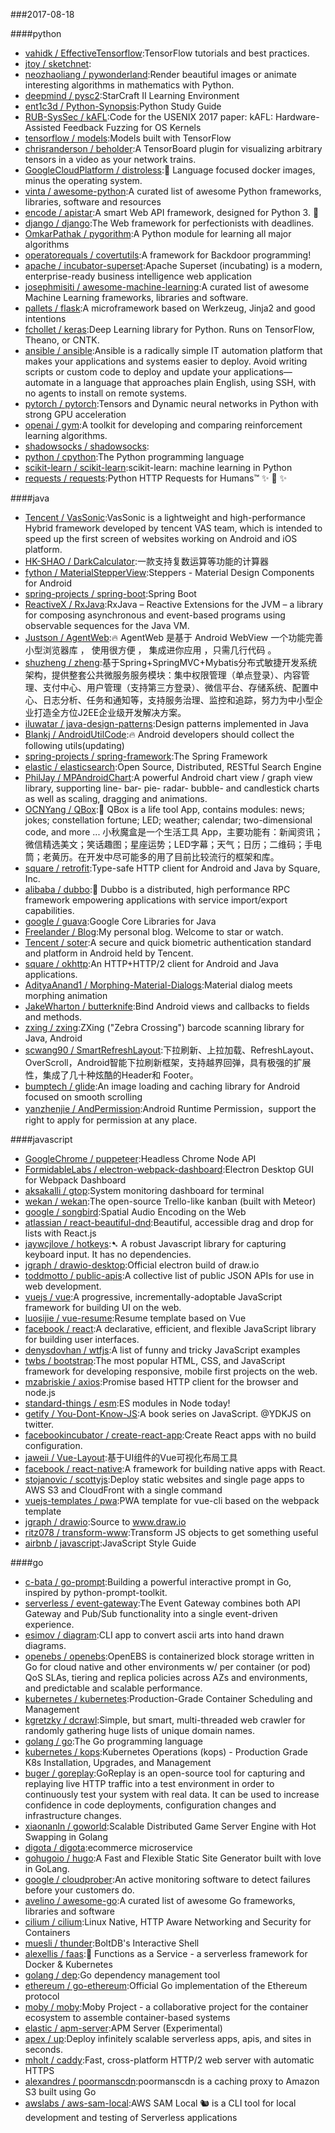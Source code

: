 ###2017-08-18

####python
* [vahidk / EffectiveTensorflow](https://github.com/vahidk/EffectiveTensorflow):TensorFlow tutorials and best practices.
* [jtoy / sketchnet](https://github.com/jtoy/sketchnet):
* [neozhaoliang / pywonderland](https://github.com/neozhaoliang/pywonderland):Render beautiful images or animate interesting algorithms in mathematics with Python.
* [deepmind / pysc2](https://github.com/deepmind/pysc2):StarCraft II Learning Environment
* [ent1c3d / Python-Synopsis](https://github.com/ent1c3d/Python-Synopsis):Python Study Guide
* [RUB-SysSec / kAFL](https://github.com/RUB-SysSec/kAFL):Code for the USENIX 2017 paper: kAFL: Hardware-Assisted Feedback Fuzzing for OS Kernels
* [tensorflow / models](https://github.com/tensorflow/models):Models built with TensorFlow
* [chrisranderson / beholder](https://github.com/chrisranderson/beholder):A TensorBoard plugin for visualizing arbitrary tensors in a video as your network trains.
* [GoogleCloudPlatform / distroless](https://github.com/GoogleCloudPlatform/distroless):🥑 Language focused docker images, minus the operating system.
* [vinta / awesome-python](https://github.com/vinta/awesome-python):A curated list of awesome Python frameworks, libraries, software and resources
* [encode / apistar](https://github.com/encode/apistar):A smart Web API framework, designed for Python 3. 🌟
* [django / django](https://github.com/django/django):The Web framework for perfectionists with deadlines.
* [OmkarPathak / pygorithm](https://github.com/OmkarPathak/pygorithm):A Python module for learning all major algorithms
* [operatorequals / covertutils](https://github.com/operatorequals/covertutils):A framework for Backdoor programming!
* [apache / incubator-superset](https://github.com/apache/incubator-superset):Apache Superset (incubating) is a modern, enterprise-ready business intelligence web application
* [josephmisiti / awesome-machine-learning](https://github.com/josephmisiti/awesome-machine-learning):A curated list of awesome Machine Learning frameworks, libraries and software.
* [pallets / flask](https://github.com/pallets/flask):A microframework based on Werkzeug, Jinja2 and good intentions
* [fchollet / keras](https://github.com/fchollet/keras):Deep Learning library for Python. Runs on TensorFlow, Theano, or CNTK.
* [ansible / ansible](https://github.com/ansible/ansible):Ansible is a radically simple IT automation platform that makes your applications and systems easier to deploy. Avoid writing scripts or custom code to deploy and update your applications— automate in a language that approaches plain English, using SSH, with no agents to install on remote systems.
* [pytorch / pytorch](https://github.com/pytorch/pytorch):Tensors and Dynamic neural networks in Python with strong GPU acceleration
* [openai / gym](https://github.com/openai/gym):A toolkit for developing and comparing reinforcement learning algorithms.
* [shadowsocks / shadowsocks](https://github.com/shadowsocks/shadowsocks):
* [python / cpython](https://github.com/python/cpython):The Python programming language
* [scikit-learn / scikit-learn](https://github.com/scikit-learn/scikit-learn):scikit-learn: machine learning in Python
* [requests / requests](https://github.com/requests/requests):Python HTTP Requests for Humans™ ✨ 🍰 ✨

####java
* [Tencent / VasSonic](https://github.com/Tencent/VasSonic):VasSonic is a lightweight and high-performance Hybrid framework developed by tencent VAS team, which is intended to speed up the first screen of websites working on Android and iOS platform.
* [HK-SHAO / DarkCalculator](https://github.com/HK-SHAO/DarkCalculator):一款支持复数运算等功能的计算器
* [fython / MaterialStepperView](https://github.com/fython/MaterialStepperView):Steppers - Material Design Components for Android
* [spring-projects / spring-boot](https://github.com/spring-projects/spring-boot):Spring Boot
* [ReactiveX / RxJava](https://github.com/ReactiveX/RxJava):RxJava – Reactive Extensions for the JVM – a library for composing asynchronous and event-based programs using observable sequences for the Java VM.
* [Justson / AgentWeb](https://github.com/Justson/AgentWeb):🔥 AgentWeb 是基于 Android WebView 一个功能完善小型浏览器库 ， 使用很方便 ， 集成进你应用 ，只需几行代码 。
* [shuzheng / zheng](https://github.com/shuzheng/zheng):基于Spring+SpringMVC+Mybatis分布式敏捷开发系统架构，提供整套公共微服务服务模块：集中权限管理（单点登录）、内容管理、支付中心、用户管理（支持第三方登录）、微信平台、存储系统、配置中心、日志分析、任务和通知等，支持服务治理、监控和追踪，努力为中小型企业打造全方位J2EE企业级开发解决方案。
* [iluwatar / java-design-patterns](https://github.com/iluwatar/java-design-patterns):Design patterns implemented in Java
* [Blankj / AndroidUtilCode](https://github.com/Blankj/AndroidUtilCode):🔥 Android developers should collect the following utils(updating)
* [spring-projects / spring-framework](https://github.com/spring-projects/spring-framework):The Spring Framework
* [elastic / elasticsearch](https://github.com/elastic/elasticsearch):Open Source, Distributed, RESTful Search Engine
* [PhilJay / MPAndroidChart](https://github.com/PhilJay/MPAndroidChart):A powerful Android chart view / graph view library, supporting line- bar- pie- radar- bubble- and candlestick charts as well as scaling, dragging and animations.
* [OCNYang / QBox](https://github.com/OCNYang/QBox):🦄 QBox is a life tool App, contains modules: news; jokes; constellation fortune; LED; weather; calendar; two-dimensional code, and more ... 小秋魔盒是一个生活工具 App，主要功能有：新闻资讯；微信精选美文；笑话趣图；星座运势；LED字幕；天气；日历；二维码；手电筒；老黄历。在开发中尽可能多的用了目前比较流行的框架和库。
* [square / retrofit](https://github.com/square/retrofit):Type-safe HTTP client for Android and Java by Square, Inc.
* [alibaba / dubbo](https://github.com/alibaba/dubbo):📢 Dubbo is a distributed, high performance RPC framework empowering applications with service import/export capabilities.
* [google / guava](https://github.com/google/guava):Google Core Libraries for Java
* [Freelander / Blog](https://github.com/Freelander/Blog):My personal blog. Welcome to star or watch.
* [Tencent / soter](https://github.com/Tencent/soter):A secure and quick biometric authentication standard and platform in Android held by Tencent.
* [square / okhttp](https://github.com/square/okhttp):An HTTP+HTTP/2 client for Android and Java applications.
* [AdityaAnand1 / Morphing-Material-Dialogs](https://github.com/AdityaAnand1/Morphing-Material-Dialogs):Material dialog meets morphing animation
* [JakeWharton / butterknife](https://github.com/JakeWharton/butterknife):Bind Android views and callbacks to fields and methods.
* [zxing / zxing](https://github.com/zxing/zxing):ZXing ("Zebra Crossing") barcode scanning library for Java, Android
* [scwang90 / SmartRefreshLayout](https://github.com/scwang90/SmartRefreshLayout):下拉刷新、上拉加载、RefreshLayout、OverScroll，Android智能下拉刷新框架，支持越界回弹，具有极强的扩展性，集成了几十种炫酷的Header和 Footer。
* [bumptech / glide](https://github.com/bumptech/glide):An image loading and caching library for Android focused on smooth scrolling
* [yanzhenjie / AndPermission](https://github.com/yanzhenjie/AndPermission):Android Runtime Permission，support the right to apply for permission at any place.

####javascript
* [GoogleChrome / puppeteer](https://github.com/GoogleChrome/puppeteer):Headless Chrome Node API
* [FormidableLabs / electron-webpack-dashboard](https://github.com/FormidableLabs/electron-webpack-dashboard):Electron Desktop GUI for Webpack Dashboard
* [aksakalli / gtop](https://github.com/aksakalli/gtop):System monitoring dashboard for terminal
* [wekan / wekan](https://github.com/wekan/wekan):The open-source Trello-like kanban (built with Meteor)
* [google / songbird](https://github.com/google/songbird):Spatial Audio Encoding on the Web
* [atlassian / react-beautiful-dnd](https://github.com/atlassian/react-beautiful-dnd):Beautiful, accessible drag and drop for lists with React.js
* [jaywcjlove / hotkeys](https://github.com/jaywcjlove/hotkeys):➷ A robust Javascript library for capturing keyboard input. It has no dependencies.
* [jgraph / drawio-desktop](https://github.com/jgraph/drawio-desktop):Official electron build of draw.io
* [toddmotto / public-apis](https://github.com/toddmotto/public-apis):A collective list of public JSON APIs for use in web development.
* [vuejs / vue](https://github.com/vuejs/vue):A progressive, incrementally-adoptable JavaScript framework for building UI on the web.
* [luosijie / vue-resume](https://github.com/luosijie/vue-resume):Resume template based on Vue
* [facebook / react](https://github.com/facebook/react):A declarative, efficient, and flexible JavaScript library for building user interfaces.
* [denysdovhan / wtfjs](https://github.com/denysdovhan/wtfjs):A list of funny and tricky JavaScript examples
* [twbs / bootstrap](https://github.com/twbs/bootstrap):The most popular HTML, CSS, and JavaScript framework for developing responsive, mobile first projects on the web.
* [mzabriskie / axios](https://github.com/mzabriskie/axios):Promise based HTTP client for the browser and node.js
* [standard-things / esm](https://github.com/standard-things/esm):ES modules in Node today!
* [getify / You-Dont-Know-JS](https://github.com/getify/You-Dont-Know-JS):A book series on JavaScript. @YDKJS on twitter.
* [facebookincubator / create-react-app](https://github.com/facebookincubator/create-react-app):Create React apps with no build configuration.
* [jaweii / Vue-Layout](https://github.com/jaweii/Vue-Layout):基于UI组件的Vue可视化布局工具
* [facebook / react-native](https://github.com/facebook/react-native):A framework for building native apps with React.
* [stojanovic / scottyjs](https://github.com/stojanovic/scottyjs):Deploy static websites and single page apps to AWS S3 and CloudFront with a single command
* [vuejs-templates / pwa](https://github.com/vuejs-templates/pwa):PWA template for vue-cli based on the webpack template
* [jgraph / drawio](https://github.com/jgraph/drawio):Source to www.draw.io
* [ritz078 / transform-www](https://github.com/ritz078/transform-www):Transform JS objects to get something useful
* [airbnb / javascript](https://github.com/airbnb/javascript):JavaScript Style Guide

####go
* [c-bata / go-prompt](https://github.com/c-bata/go-prompt):Building a powerful interactive prompt in Go, inspired by python-prompt-toolkit.
* [serverless / event-gateway](https://github.com/serverless/event-gateway):The Event Gateway combines both API Gateway and Pub/Sub functionality into a single event-driven experience.
* [esimov / diagram](https://github.com/esimov/diagram):CLI app to convert ascii arts into hand drawn diagrams.
* [openebs / openebs](https://github.com/openebs/openebs):OpenEBS is containerized block storage written in Go for cloud native and other environments w/ per container (or pod) QoS SLAs, tiering and replica policies across AZs and environments, and predictable and scalable performance.
* [kubernetes / kubernetes](https://github.com/kubernetes/kubernetes):Production-Grade Container Scheduling and Management
* [kgretzky / dcrawl](https://github.com/kgretzky/dcrawl):Simple, but smart, multi-threaded web crawler for randomly gathering huge lists of unique domain names.
* [golang / go](https://github.com/golang/go):The Go programming language
* [kubernetes / kops](https://github.com/kubernetes/kops):Kubernetes Operations (kops) - Production Grade K8s Installation, Upgrades, and Management
* [buger / goreplay](https://github.com/buger/goreplay):GoReplay is an open-source tool for capturing and replaying live HTTP traffic into a test environment in order to continuously test your system with real data. It can be used to increase confidence in code deployments, configuration changes and infrastructure changes.
* [xiaonanln / goworld](https://github.com/xiaonanln/goworld):Scalable Distributed Game Server Engine with Hot Swapping in Golang
* [digota / digota](https://github.com/digota/digota):ecommerce microservice
* [gohugoio / hugo](https://github.com/gohugoio/hugo):A Fast and Flexible Static Site Generator built with love in GoLang.
* [google / cloudprober](https://github.com/google/cloudprober):An active monitoring software to detect failures before your customers do.
* [avelino / awesome-go](https://github.com/avelino/awesome-go):A curated list of awesome Go frameworks, libraries and software
* [cilium / cilium](https://github.com/cilium/cilium):Linux Native, HTTP Aware Networking and Security for Containers
* [muesli / thunder](https://github.com/muesli/thunder):BoltDB's Interactive Shell
* [alexellis / faas](https://github.com/alexellis/faas):🐳 Functions as a Service - a serverless framework for Docker & Kubernetes
* [golang / dep](https://github.com/golang/dep):Go dependency management tool
* [ethereum / go-ethereum](https://github.com/ethereum/go-ethereum):Official Go implementation of the Ethereum protocol
* [moby / moby](https://github.com/moby/moby):Moby Project - a collaborative project for the container ecosystem to assemble container-based systems
* [elastic / apm-server](https://github.com/elastic/apm-server):APM Server (Experimental)
* [apex / up](https://github.com/apex/up):Deploy infinitely scalable serverless apps, apis, and sites in seconds.
* [mholt / caddy](https://github.com/mholt/caddy):Fast, cross-platform HTTP/2 web server with automatic HTTPS
* [alexandres / poormanscdn](https://github.com/alexandres/poormanscdn):poormanscdn is a caching proxy to Amazon S3 built using Go
* [awslabs / aws-sam-local](https://github.com/awslabs/aws-sam-local):AWS SAM Local 🐿 is a CLI tool for local development and testing of Serverless applications
